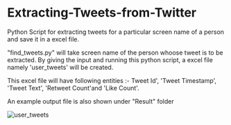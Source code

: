 # Extracting-Tweets-from-Twitter
Python Script for extracting tweets for a particular screen name of a person and save it in a excel file. 

"find_tweets.py" will take screen name of the person whoose tweet is to be extracted. 
By giving the input and running this python script, a excel file namely 'user_tweets' will be created. 

This excel file will have following entities :-
Tweet Id', 'Tweet Timestamp', 'Tweet Text', 'Retweet Count'and 'Like Count'. 

An example output file is also shown under "Result" folder

![user_tweets](https://user-images.githubusercontent.com/39646018/77437286-7b903c80-6e0a-11ea-96a8-b1b64f9863b8.PNG)
